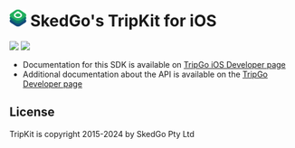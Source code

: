 <img src="api-mark-logo.png" alt="TripGo API" width="30" height="30">  SkedGo's TripKit for iOS
======================================

[![](https://img.shields.io/endpoint?url=https%3A%2F%2Fswiftpackageindex.com%2Fapi%2Fpackages%2Fskedgo%2Ftripkit-ios%2Fbadge%3Ftype%3Dplatforms)](https://swiftpackageindex.com/skedgo/tripkit-ios) [![](https://img.shields.io/endpoint?url=https%3A%2F%2Fswiftpackageindex.com%2Fapi%2Fpackages%2Fskedgo%2Ftripkit-ios%2Fbadge%3Ftype%3Dswift-versions)](https://swiftpackageindex.com/skedgo/tripkit-ios)

- Documentation for this SDK is available on [TripGo iOS Developer page](https://ios.developer.tripgo.com/)
- Additional documentation about the API is available on the [TripGo Developer page](https://developer.tripgo.com/)

## License

TripKit is copyright 2015-2024 by SkedGo Pty Ltd
